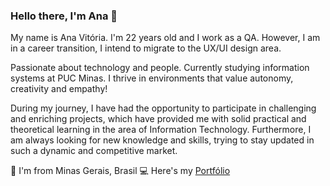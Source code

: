 ### Hello there, I'm Ana 👋

My name is Ana Vitória. I'm 22 years old and I work as a QA. However, I am in a career transition, I intend to migrate to the UX/UI design area.

Passionate about technology and people. Currently studying information systems at PUC Minas. I thrive in environments that value autonomy, creativity and empathy!

During my journey, I have had the opportunity to participate in challenging and enriching projects, which have provided me with solid practical and theoretical learning in the area of ​​Information Technology. Furthermore, I am always looking for new knowledge and skills, trying to stay updated in such a dynamic and competitive market.

📍 I'm from Minas Gerais, Brasil
💻 Here's my [Portfólio](https://anasouzaa.my.canva.site/inicio)
